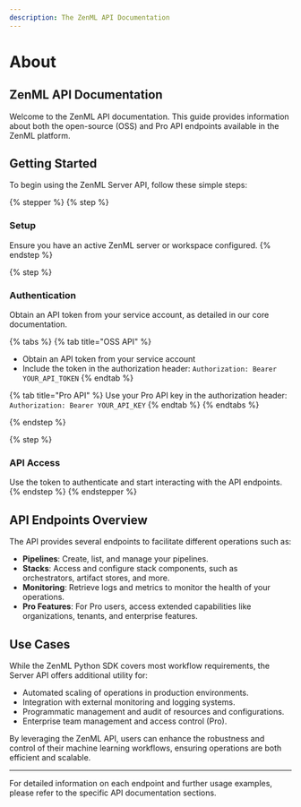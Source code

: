 ```yaml
---
description: The ZenML API Documentation
---
```


# About

## ZenML API Documentation

Welcome to the ZenML API documentation. This guide provides information about both the open-source (OSS) and Pro API endpoints available in the ZenML platform.

## Getting Started

To begin using the ZenML Server API, follow these simple steps:

{% stepper %}
{% step %}
### Setup

Ensure you have an active ZenML server or workspace configured.
{% endstep %}

{% step %}
### Authentication

Obtain an API token from your service account, as detailed in our core documentation.

{% tabs %}
{% tab title="OSS API" %}
* Obtain an API token from your service account
* Include the token in the authorization header: `Authorization: Bearer YOUR_API_TOKEN`
{% endtab %}

{% tab title="Pro API" %}
Use your Pro API key in the authorization header: `Authorization: Bearer YOUR_API_KEY`
{% endtab %}
{% endtabs %}


{% endstep %}

{% step %}
### **API Access**

Use the token to authenticate and start interacting with the API endpoints.
{% endstep %}
{% endstepper %}

## API Endpoints Overview

The API provides several endpoints to facilitate different operations such as:

* **Pipelines**: Create, list, and manage your pipelines.
* **Stacks**: Access and configure stack components, such as orchestrators, artifact stores, and more.
* **Monitoring**: Retrieve logs and metrics to monitor the health of your operations.
* **Pro Features**: For Pro users, access extended capabilities like organizations, tenants, and enterprise features.

## Use Cases

While the ZenML Python SDK covers most workflow requirements, the Server API offers additional utility for:

* Automated scaling of operations in production environments.
* Integration with external monitoring and logging systems.
* Programmatic management and audit of resources and configurations.
* Enterprise team management and access control (Pro).

By leveraging the ZenML API, users can enhance the robustness and control of their machine learning workflows, ensuring operations are both efficient and scalable.

***

For detailed information on each endpoint and further usage examples, please refer to the specific API documentation sections.
